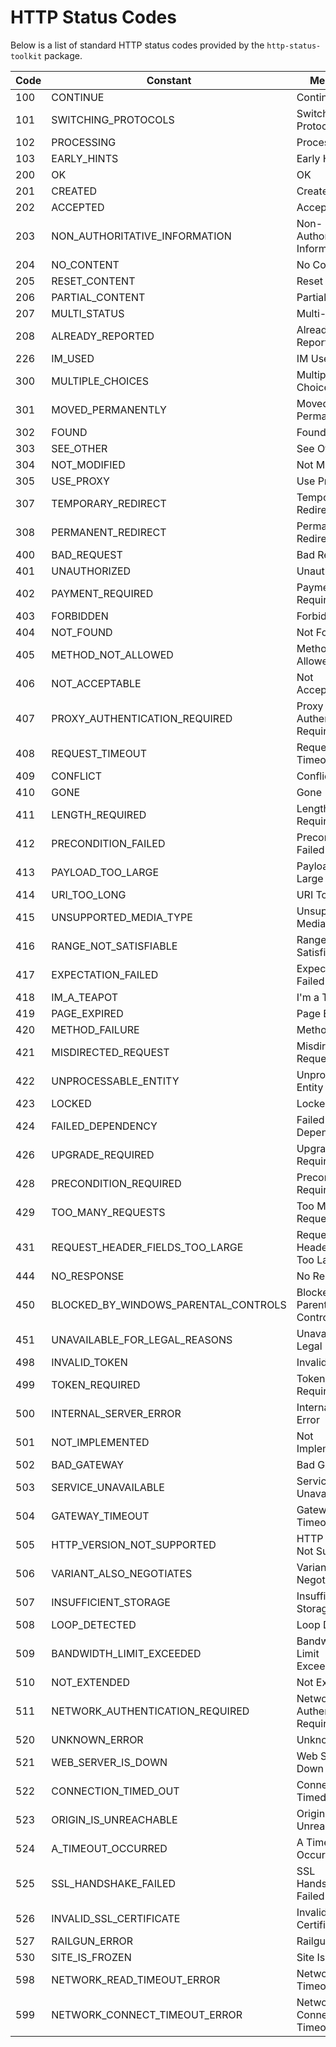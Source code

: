 # HTTP Status Codes

Below is a list of standard HTTP status codes provided by the `http-status-toolkit` package.

| Code | Constant                                 | Message                         |
| ---- | ---------------------------------------- | ------------------------------- |
| 100  | CONTINUE                                 | Continue                        |
| 101  | SWITCHING\_PROTOCOLS                     | Switching Protocols             |
| 102  | PROCESSING                               | Processing                      |
| 103  | EARLY\_HINTS                             | Early Hints                     |
| 200  | OK                                       | OK                              |
| 201  | CREATED                                  | Created                         |
| 202  | ACCEPTED                                 | Accepted                        |
| 203  | NON\_AUTHORITATIVE\_INFORMATION          | Non-Authoritative Information   |
| 204  | NO\_CONTENT                              | No Content                      |
| 205  | RESET\_CONTENT                           | Reset Content                   |
| 206  | PARTIAL\_CONTENT                         | Partial Content                 |
| 207  | MULTI\_STATUS                            | Multi-Status                    |
| 208  | ALREADY\_REPORTED                        | Already Reported                |
| 226  | IM\_USED                                 | IM Used                         |
| 300  | MULTIPLE\_CHOICES                        | Multiple Choices                |
| 301  | MOVED\_PERMANENTLY                       | Moved Permanently               |
| 302  | FOUND                                    | Found                           |
| 303  | SEE\_OTHER                               | See Other                       |
| 304  | NOT\_MODIFIED                            | Not Modified                    |
| 305  | USE\_PROXY                               | Use Proxy                       |
| 307  | TEMPORARY\_REDIRECT                      | Temporary Redirect              |
| 308  | PERMANENT\_REDIRECT                      | Permanent Redirect              |
| 400  | BAD\_REQUEST                             | Bad Request                     |
| 401  | UNAUTHORIZED                             | Unauthorized                    |
| 402  | PAYMENT\_REQUIRED                        | Payment Required                |
| 403  | FORBIDDEN                                | Forbidden                       |
| 404  | NOT\_FOUND                               | Not Found                       |
| 405  | METHOD\_NOT\_ALLOWED                     | Method Not Allowed              |
| 406  | NOT\_ACCEPTABLE                          | Not Acceptable                  |
| 407  | PROXY\_AUTHENTICATION\_REQUIRED          | Proxy Authentication Required   |
| 408  | REQUEST\_TIMEOUT                         | Request Timeout                 |
| 409  | CONFLICT                                 | Conflict                        |
| 410  | GONE                                     | Gone                            |
| 411  | LENGTH\_REQUIRED                         | Length Required                 |
| 412  | PRECONDITION\_FAILED                     | Precondition Failed             |
| 413  | PAYLOAD\_TOO\_LARGE                      | Payload Too Large               |
| 414  | URI\_TOO\_LONG                           | URI Too Long                    |
| 415  | UNSUPPORTED\_MEDIA\_TYPE                 | Unsupported Media Type          |
| 416  | RANGE\_NOT\_SATISFIABLE                  | Range Not Satisfiable           |
| 417  | EXPECTATION\_FAILED                      | Expectation Failed              |
| 418  | IM\_A\_TEAPOT                            | I'm a Teapot                    |
| 419  | PAGE\_EXPIRED                            | Page Expired                    |
| 420  | METHOD\_FAILURE                          | Method Failure                  |
| 421  | MISDIRECTED\_REQUEST                     | Misdirected Request             |
| 422  | UNPROCESSABLE\_ENTITY                    | Unprocessable Entity            |
| 423  | LOCKED                                   | Locked                          |
| 424  | FAILED\_DEPENDENCY                       | Failed Dependency               |
| 426  | UPGRADE\_REQUIRED                        | Upgrade Required                |
| 428  | PRECONDITION\_REQUIRED                   | Precondition Required           |
| 429  | TOO\_MANY\_REQUESTS                      | Too Many Requests               |
| 431  | REQUEST\_HEADER\_FIELDS\_TOO\_LARGE      | Request Header Fields Too Large |
| 444  | NO\_RESPONSE                             | No Response                     |
| 450  | BLOCKED\_BY\_WINDOWS\_PARENTAL\_CONTROLS | Blocked by Parental Controls    |
| 451  | UNAVAILABLE\_FOR\_LEGAL\_REASONS         | Unavailable for Legal Reasons   |
| 498  | INVALID\_TOKEN                           | Invalid Token                   |
| 499  | TOKEN\_REQUIRED                          | Token Required                  |
| 500  | INTERNAL\_SERVER\_ERROR                  | Internal Server Error           |
| 501  | NOT\_IMPLEMENTED                         | Not Implemented                 |
| 502  | BAD\_GATEWAY                             | Bad Gateway                     |
| 503  | SERVICE\_UNAVAILABLE                     | Service Unavailable             |
| 504  | GATEWAY\_TIMEOUT                         | Gateway Timeout                 |
| 505  | HTTP\_VERSION\_NOT\_SUPPORTED            | HTTP Version Not Supported      |
| 506  | VARIANT\_ALSO\_NEGOTIATES                | Variant Also Negotiates         |
| 507  | INSUFFICIENT\_STORAGE                    | Insufficient Storage            |
| 508  | LOOP\_DETECTED                           | Loop Detected                   |
| 509  | BANDWIDTH\_LIMIT\_EXCEEDED               | Bandwidth Limit Exceeded        |
| 510  | NOT\_EXTENDED                            | Not Extended                    |
| 511  | NETWORK\_AUTHENTICATION\_REQUIRED        | Network Authentication Required |
| 520  | UNKNOWN\_ERROR                           | Unknown Error                   |
| 521  | WEB\_SERVER\_IS\_DOWN                    | Web Server Is Down              |
| 522  | CONNECTION\_TIMED\_OUT                   | Connection Timed Out            |
| 523  | ORIGIN\_IS\_UNREACHABLE                  | Origin Is Unreachable           |
| 524  | A\_TIMEOUT\_OCCURRED                     | A Timeout Occurred              |
| 525  | SSL\_HANDSHAKE\_FAILED                   | SSL Handshake Failed            |
| 526  | INVALID\_SSL\_CERTIFICATE                | Invalid SSL Certificate         |
| 527  | RAILGUN\_ERROR                           | Railgun Error                   |
| 530  | SITE\_IS\_FROZEN                         | Site Is Frozen                  |
| 598  | NETWORK\_READ\_TIMEOUT\_ERROR            | Network Read Timeout Error      |
| 599  | NETWORK\_CONNECT\_TIMEOUT\_ERROR         | Network Connect Timeout Error   |
